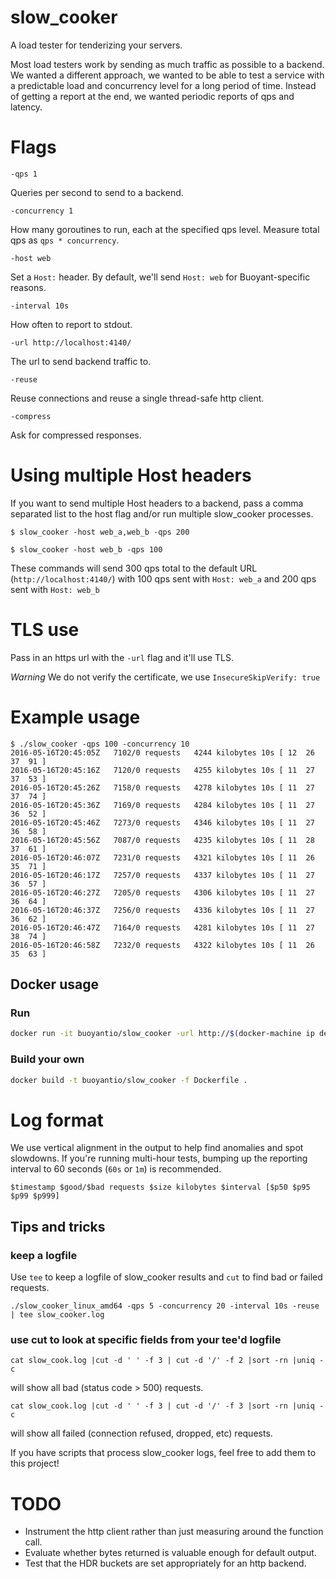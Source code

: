 # slow_cooker
A load tester for tenderizing your servers.

Most load testers work by sending as much traffic as possible to a
backend. We wanted a different approach, we wanted to be able to test
a service with a predictable load and concurrency level for a long
period of time. Instead of getting a report at the end, we wanted
periodic reports of qps and latency.

# Flags

`-qps 1`

Queries per second to send to a backend.

`-concurrency 1`

How many goroutines to run, each at the specified qps level. Measure
total qps as `qps * concurrency`.

`-host web`

Set a `Host:` header. By default, we'll send `Host: web` for
Buoyant-specific reasons.

`-interval 10s`

How often to report to stdout.

`-url http://localhost:4140/`

The url to send backend traffic to.

`-reuse`

Reuse connections and reuse a single thread-safe http client.

`-compress`

Ask for compressed responses.

# Using multiple Host headers

If you want to send multiple Host headers to a backend, pass a comma separated
list to the host flag and/or run multiple slow_cooker processes.

```$ slow_cooker -host web_a,web_b -qps 200```

```$ slow_cooker -host web_b -qps 100```

These commands will send 300 qps total to the default URL
(`http://localhost:4140/`) with 100 qps sent with `Host: web_a` and
200 qps sent with `Host: web_b`

# TLS use

Pass in an https url with the `-url` flag and it'll use TLS.

_Warning_ We do not verify the certificate, we use `InsecureSkipVerify: true`

# Example usage

```
$ ./slow_cooker -qps 100 -concurrency 10
2016-05-16T20:45:05Z   7102/0 requests   4244 kilobytes 10s [ 12  26  37  91 ]
2016-05-16T20:45:16Z   7120/0 requests   4255 kilobytes 10s [ 11  27  37  53 ]
2016-05-16T20:45:26Z   7158/0 requests   4278 kilobytes 10s [ 11  27  37  74 ]
2016-05-16T20:45:36Z   7169/0 requests   4284 kilobytes 10s [ 11  27  36  52 ]
2016-05-16T20:45:46Z   7273/0 requests   4346 kilobytes 10s [ 11  27  36  58 ]
2016-05-16T20:45:56Z   7087/0 requests   4235 kilobytes 10s [ 11  28  37  61 ]
2016-05-16T20:46:07Z   7231/0 requests   4321 kilobytes 10s [ 11  26  35  71 ]
2016-05-16T20:46:17Z   7257/0 requests   4337 kilobytes 10s [ 11  27  36  57 ]
2016-05-16T20:46:27Z   7205/0 requests   4306 kilobytes 10s [ 11  27  36  64 ]
2016-05-16T20:46:37Z   7256/0 requests   4336 kilobytes 10s [ 11  27  36  62 ]
2016-05-16T20:46:47Z   7164/0 requests   4281 kilobytes 10s [ 11  27  38  74 ]
2016-05-16T20:46:58Z   7232/0 requests   4322 kilobytes 10s [ 11  26  35  63 ]
```

## Docker usage

### Run

```bash
docker run -it buoyantio/slow_cooker -url http://$(docker-machine ip default):4140 -qps 100 -concurrency 10
```

### Build your own

```bash
docker build -t buoyantio/slow_cooker -f Dockerfile .
```

# Log format

We use vertical alignment in the output to help find anomalies and spot
slowdowns. If you're running multi-hour tests, bumping up the reporting
interval to 60 seconds (`60s` or `1m`) is recommended.

```
$timestamp $good/$bad requests $size kilobytes $interval [$p50 $p95 $p99 $p999]
```

## Tips and tricks

### keep a logfile

Use `tee` to keep a logfile of slow_cooker results and `cut` to find bad or failed requests.

`./slow_cooker_linux_amd64 -qps 5 -concurrency 20 -interval 10s -reuse | tee slow_cooker.log`

### use cut to look at specific fields from your tee'd logfile

`cat slow_cook.log |cut -d ' ' -f 3 | cut -d '/' -f 2 |sort -rn |uniq -c`

will show all bad (status code > 500) requests.

`cat slow_cook.log |cut -d ' ' -f 3 | cut -d '/' -f 3 |sort -rn |uniq -c`

will show all failed (connection refused, dropped, etc) requests.

If you have scripts that process slow_cooker logs, feel free to add
them to this project!

# TODO
 * Instrument the http client rather than just measuring around the function call.
 * Evaluate whether bytes returned is valuable enough for default output.
 * Test that the HDR buckets are set appropriately for an http backend.
